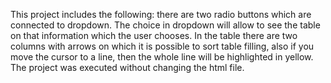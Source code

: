 This project includes the following: there are two radio buttons which are connected to dropdown. The choice in dropdown will allow to see the table on that information which the user chooses. In the table there are two columns with arrows on which it is possible to sort table filling, also if you move the cursor to a line, then the whole line will be highlighted in yellow. The project was executed without changing the html file.
